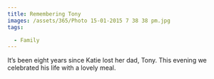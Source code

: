 ```yaml
---
title: Remembering Tony
images: /assets/365/Photo 15-01-2015 7 38 38 pm.jpg
tags:

  - Family
---
```

It’s been eight years since Katie lost her dad, Tony. This evening we celebrated his life with a lovely meal.